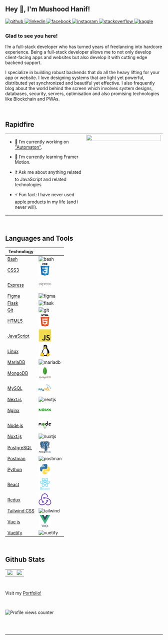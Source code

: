 ## Hey 👋, I'm Mushood Hanif!  
  

<a href="https://github.com/https://github.com/DivineDemon" target="_blank">
<img src=https://img.shields.io/badge/github-%2324292e.svg?&style=for-the-badge&logo=github&logoColor=white alt=github style="margin-bottom: 5px;" />
</a>
<a href="https://linkedin.com/in/https://www.linkedin.com/in/mushood-hanif/" target="_blank">
<img src=https://img.shields.io/badge/linkedin-%231E77B5.svg?&style=for-the-badge&logo=linkedin&logoColor=white alt=linkedin style="margin-bottom: 5px;" />
</a>
<a href="https://www.facebook.com/https://www.facebook.com/Mushood.Hanif" target="_blank">
<img src=https://img.shields.io/badge/facebook-%232E87FB.svg?&style=for-the-badge&logo=facebook&logoColor=white alt=facebook style="margin-bottom: 5px;" />
</a>
<a href="https://instagram.com/https://www.instagram.com/mushood_7/" target="_blank">
<img src=https://img.shields.io/badge/instagram-%23000000.svg?&style=for-the-badge&logo=instagram&logoColor=white alt=instagram style="margin-bottom: 5px;" />
</a>
<a href="https://stackoverflow.com/users/https://stackoverflow.com/users/9131774/mushood-hanif" target="_blank">
<img src=https://img.shields.io/badge/stackoverflow-%23F28032.svg?&style=for-the-badge&logo=stackoverflow&logoColor=white alt=stackoverflow style="margin-bottom: 5px;" />
</a>
<a href="https://www.kaggle.com/https://www.kaggle.com/divinedemon" target="_blank">
<img src=https://img.shields.io/badge/kaggle-%2344BAE8.svg?&style=for-the-badge&logo=kaggle&logoColor=white alt=kaggle style="margin-bottom: 5px;" />
</a>  
  



### Glad to see you here!  
I’m a full-stack developer who has turned years of freelancing into hardcore experience. Being a full-stack developer allows me to not only develop client-facing apps and websites but also develop it with cutting edge backend support.

I specialize in building robust backends that do all the heavy lifting for your app or website. I love designing systems that are light yet powerful, distributed yet synchronized and beautiful yet effective. I also frequently blog about the world behind the screen which involves system designs, databases, security, servers, optimisation and also promising technologies like Blockchain and PWAs.  
  

<br/>  


## Rapidfire  
<table><tr><td valign="top" width="50%">

- 🔭 I’m currently working on ["Automaton"](https://github.com/DivineDemon/automaton).  
  

- 🌱 I’m currently learning Framer Motion.
  

- ❓ Ask me about anything related to JavaScript and related technologies  
  

- ⚡ Fun fact: I have never used apple products in my life (and i never will).  


</td><td valign="top" width="50%">

<div align="center">
<img src="https://i.pinimg.com/originals/6f/0f/8e/6f0f8ec691480c7b5de87e6ca79b4baf.gif" align="center" style="width: 100%; height: 100%;" />
</div>  


</td></tr></table>  

<br/>  


## Languages and Tools  
| Technology |       |
|------------|-------|
| [Bash](https://www.gnu.org/software/bash/) | <img src="https://www.vectorlogo.zone/logos/gnu_bash/gnu_bash-icon.svg" alt="bash" width="40" height="40"/> |
| [CSS3](https://www.w3schools.com/css/) | <img src="https://raw.githubusercontent.com/devicons/devicon/master/icons/css3/css3-original-wordmark.svg" alt="css3" width="40" height="40"/> |"/> |
| [Express](https://expressjs.com) | <img src="https://raw.githubusercontent.com/devicons/devicon/master/icons/express/express-original-wordmark.svg" alt="express" width="40" height="40"/> |
| [Figma](https://www.figma.com/) | <img src="https://www.vectorlogo.zone/logos/figma/figma-icon.svg" alt="figma" width="40" height="40"/> |
| [Flask](https://flask.palletsprojects.com/) | <img src="https://www.vectorlogo.zone/logos/pocoo_flask/pocoo_flask-icon.svg" alt="flask" width="40" height="40"/> |
| [Git](https://git-scm.com/) | <img src="https://www.vectorlogo.zone/logos/git-scm/git-scm-icon.svg" alt="git" width="40" height="40"/> |
| [HTML5](https://www.w3.org/html/) | <img src="https://raw.githubusercontent.com/devicons/devicon/master/icons/html5/html5-original-wordmark.svg" alt="html5" width="40" height="40"/> |
| [JavaScript](https://developer.mozilla.org/en-US/docs/Web/JavaScript) | <img src="https://raw.githubusercontent.com/devicons/devicon/master/icons/javascript/javascript-original.svg" alt="javascript" width="40" height="40"/> |
| [Linux](https://www.linux.org/) | <img src="https://raw.githubusercontent.com/devicons/devicon/master/icons/linux/linux-original.svg" alt="linux" width="40" height="40"/> |
| [MariaDB](https://mariadb.org/) | <img src="https://www.vectorlogo.zone/logos/mariadb/mariadb-icon.svg" alt="mariadb" width="40" height="40"/> |
| [MongoDB](https://www.mongodb.com/) | <img src="https://raw.githubusercontent.com/devicons/devicon/master/icons/mongodb/mongodb-original-wordmark.svg" alt="mongodb" width="40" height="40"/> |
| [MySQL](https://www.mysql.com/) | <img src="https://raw.githubusercontent.com/devicons/devicon/master/icons/mysql/mysql-original-wordmark.svg" alt="mysql" width="40" height="40"/> |
| [Next.js](https://nextjs.org/) | <img src="https://cdn.worldvectorlogo.com/logos/nextjs-2.svg" alt="nextjs" width="40" height="40"/> |
| [Nginx](https://www.nginx.com) | <img src="https://raw.githubusercontent.com/devicons/devicon/master/icons/nginx/nginx-original.svg" alt="nginx" width="40" height="40"/> |
| [Node.js](https://nodejs.org) | <img src="https://raw.githubusercontent.com/devicons/devicon/master/icons/nodejs/nodejs-original-wordmark.svg" alt="nodejs" width="40" height="40"/> |
| [Nuxt.js](https://nuxtjs.org/) | <img src="https://www.vectorlogo.zone/logos/nuxtjs/nuxtjs-icon.svg" alt="nuxtjs" width="40" height="40"/> |
| [PostgreSQL](https://www.postgresql.org) | <img src="https://raw.githubusercontent.com/devicons/devicon/master/icons/postgresql/postgresql-original-wordmark.svg" alt="postgresql" width="40" height="40"/> |
| [Postman](https://postman.com) | <img src="https://www.vectorlogo.zone/logos/getpostman/getpostman-icon.svg" alt="postman" width="40" height="40"/> |
| [Python](https://www.python.org) | <img src="https://raw.githubusercontent.com/devicons/devicon/master/icons/python/python-original.svg" alt="python" width="40" height="40"/> |
| [React](https://reactjs.org/) | <img src="https://raw.githubusercontent.com/devicons/devicon/master/icons/react/react-original-wordmark.svg" alt="react" width="40" height="40"/> |
| [Redux](https://redux.js.org) | <img src="https://raw.githubusercontent.com/devicons/devicon/master/icons/redux/redux-original.svg" alt="redux" width="40" height="40"/> |
| [Tailwind CSS](https://tailwindcss.com/) | <img src="https://www.vectorlogo.zone/logos/tailwindcss/tailwindcss-icon.svg" alt="tailwind" width="40" height="40"/> |
| [Vue.js](https://vuejs.org/) | <img src="https://raw.githubusercontent.com/devicons/devicon/master/icons/vuejs/vuejs-original-wordmark.svg" alt="vuejs" width="40" height="40"/> |
| [Vuetify](https://vuetifyjs.com/en/) | <img src="https://bestofjs.org/logos/vuetify.svg" alt="vuetify" width="40" height="40"/> |


<br/>  


## Github Stats  
<table><tr><td valign="top" width="50%">

<img src="https://github-readme-stats.vercel.app/api?username=DivineDemon&show_icons=true&count_private=true&hide_border=true" align="left" style="width: 100%" />

</td><td valign="top" width="50%">

<img src="https://github-readme-stats.vercel.app/api/top-langs/?username=DivineDemon&hide_border=true&layout=compact" align="left" style="width: 100%" />

</td></tr></table>  

<br/>  

Visit my [Portfolio!](https://mushoodhanif.live)  
  

<br/>  

![Profile views counter](https://komarev.com/ghpvc/?username=DivineDemon&&style=flat-square)  
  

<br/>  


<br />

----
